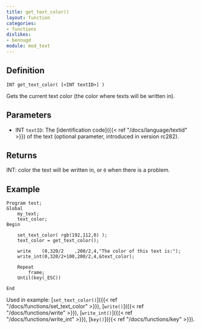 ```yaml
---
title: get_text_color()
layout: function
categories:
- functions
divlikes:
- bennugd
module: mod_text
---
```


## Definition

    INT get_text_color( [<INT textID>] )

Gets the current text color (the color where texts will be written in).

## Parameters

- INT `textID`: The [identification code]({{< ref "/docs/language/textid" >}}) of the text (optional parameter, introduced in version rc282).

## Returns

INT: color the text will be written in, or `0` when there is a problem.

## Example

```
Program test;
Global
    my_text;
    text_color;
Begin

    set_text_color( rgb(192,112,0) );
    text_color = get_text_color();

    write    (0,320/2    ,200/2,4,"The color of this text is:");
    write_int(0,320/2+100,200/2,4,&text_color);

    Repeat
        frame;
    Until(key(_ESC))

End
```

Used in example: [`set_text_color()`]({{< ref "/docs/functions/set_text_color" >}}), [`write()`]({{< ref "/docs/functions/write" >}}), [`write_int()`]({{< ref "/docs/functions/write_int" >}}), [`key()`]({{< ref "/docs/functions/key" >}}).
